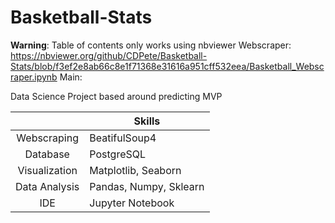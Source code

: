 # Basketball-Stats
**Warning**: Table of contents only works using nbviewer
Webscraper: https://nbviewer.org/github/CDPete/Basketball-Stats/blob/f3ef2e8ab66c8e1f71368e31616a951cff532eea/Basketball_Webscraper.ipynb
Main: 

Data Science Project based around predicting MVP

| | Skills |
|:---: | --- |
| Webscraping | BeatifulSoup4 |
| Database | PostgreSQL |
| Visualization | Matplotlib, Seaborn |
| Data Analysis | Pandas, Numpy, Sklearn |
| IDE | Jupyter Notebook |

